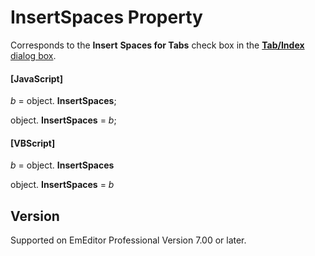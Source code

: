 # InsertSpaces Property

Corresponds to the **Insert**
**Spaces for Tabs** check box in the [**Tab/Index** dialog box](../../dlg/properties/general/indent/index).

#### \[JavaScript\]

_b_ =
object. **InsertSpaces**;

object. **InsertSpaces** = _b_;

#### \[VBScript\]

_b_ =
object. **InsertSpaces**

object. **InsertSpaces** = _b_

## Version

Supported on EmEditor Professional Version 7.00 or later.